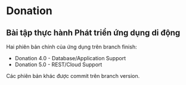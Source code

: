 # Donation
## Bài tập thực hành Phát triển ứng dụng di động

Hai phiên bản chính của ứng dụng trên branch finish:
- Donation 4.0 - Database/Application Support
- Donation 5.0 - REST/Cloud Support

Các phiên bản khác được commit trên branch version.
